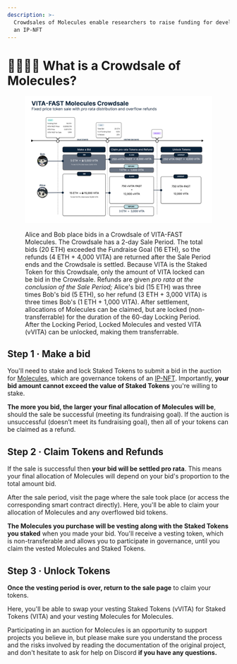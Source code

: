 ```yaml
---
description: >-
  Crowdsales of Molecules enable researchers to raise funding for development of
  an IP-NFT
---
```


# 👨👩👧👦 What is a Crowdsale of Molecules?

<figure><img src="../.gitbook/assets/image (1).png" alt=""><figcaption><p>Alice and Bob place bids in a Crowdsale of VITA-FAST Molecules. The Crowdsale has a 2-day Sale Period. The total bids (20 ETH) exceeded the Fundraise Goal (16 ETH), so the refunds (4 ETH + 4,000 VITA) are returned after the Sale Period ends and the Crowdsale is settled. Because VITA is the Staked Token for this Crowdsale, only the amount of VITA locked can be bid in the Crowdsale. Refunds are given <em>pro rata at the conclusion of the Sale Period;</em> Alice's bid (15 ETH) was three times Bob's bid (5 ETH), so her refund (3 ETH + 3,000 VITA) is three times Bob's (1 ETH + 1,000 VITA). After settlement, allocations of Molecules can be claimed, but are locked (non-transferrable) for the duration of the 60-day Locking Period. After the Locking Period, Locked Molecules and vested VITA (vVITA) can be unlocked, making them transferrable.</p></figcaption></figure>

## Step 1 · Make a bid

You'll need to stake and lock Staked Tokens to submit a bid in the auction for [Molecules](https://docs.molecule.to/documentation/ip-nft-protocol/what-are-fam), which are governance tokens of an [IP-NFT](https://docs.molecule.to/documentation/ip-nft-protocol/intro-to-ip-nft). Importantly, **your bid amount cannot exceed the value of Staked Tokens** you're willing to stake.

**The more you bid, the larger your final allocation of Molecules will be**, should the sale be successful (meeting its fundraising goal). If the auction is unsuccessful (doesn’t meet its fundraising goal), then all of your tokens can be claimed as a refund.

## Step 2 · Claim Tokens and Refunds

If the sale is successful then **your bid will be settled pro rata**. This means your final allocation of Molecules will depend on your bid's proportion to the total amount bid.

After the sale period, visit the page where the sale took place (or access the corresponding smart contract directly). Here, you'll be able to claim your allocation of Molecules and any overflowed bid tokens.

**The Molecules you purchase will be vesting along with the Staked Tokens you staked** when you made your bid. You'll receive a vesting token, which is non-transferable and allows you to participate in governance, until you claim the vested Molecules and Staked Tokens.

## Step 3 · Unlock Tokens

**Once the vesting period is over, return to the sale page** to claim your tokens.

Here, you'll be able to swap your vesting Staked Tokens (vVITA) for Staked Tokens (VITA) and your vesting Molecules for Molecules.

Participating in an auction for Molecules is an opportunity to support projects you believe in, but please make sure you understand the process and the risks involved by reading the documentation of the original project, and don't hesitate to ask for help on Discord **if you have any questions.**
